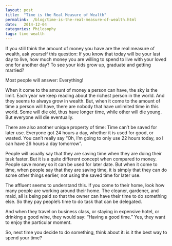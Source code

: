 ```yaml
---
layout: post
title:  "Time is the Real Measure of Wealth"
permalink:  /blog/time-is-the-real-measure-of-wealth.html
date:   2014-12-04
categories: Philosophy
tags: time wealth
---
```


If you still think the amount of money you have are the real measure of wealth, ask yourself this question: If you know that today will be your last day to live, how much money you are willing to spend to live with your loved one for another day? To see your kids grow up, graduate and getting married?

Most people will answer: Everything!

When it come to the amount of money a person can have, the sky is the limit. Each year we keep reading about the richest person in the world. And they seems to always grow in wealth. But, when it come to the amount of time a person will have, there are nobody that have unlimited time in this world. Some will die old, thus have longer time, while other will die young. But everyone will die eventually.

There are also another unique property of time: Time can’t be saved for later use. Everyone got 24 hours a day, whether it is used for good, or wasted. You can’t really say “Oh, I’m going to only use 22 hours today, so I can have 26 hours a day tomorrow”.

People will usually say that they are saving time when they are doing their task faster. But it is a quite different concept when compared to money. People save money so it can be used for later date. But when it come to time, when people say that they are saving time, it is simply that they can do some other things earlier, not using the saved time for later use.

The affluent seems to understand this. If you come to their home, look how many people are working around their home. The cleaner, gardener, and maid, all is being paid so that the owner can have their time to do something else. So they pay people’s time to do task that can be delegated.

And when they travel on business class, or staying in expensive hotel, or drinking a good wine, they would say: “Having a good time.” Yes, they want to enjoy the particular moment.

So, next time you decide to do something, think about it: is it the best way to spend your time?
